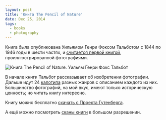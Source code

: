 ```yaml
---
layout: post
title: 'Книга The Pencil of Nature'
date: Dec 25, 2014
tags:
  - books
  - photography
---
```


Книга была опубликована Уильямом Генри Фоксом Тальботом с 1844 по 1946 годы в шести частях, и [считается первой книгой](http://en.wikipedia.org/wiki/The_Pencil_of_Nature), проиллюстрированной фотографиями.

![Книга The Pencil of Nature. Уильям Генри Фокс Тальбот](upload://William-Henry-Fox-Talbot-A-View-of-the-Boulevards-at-Paris.jpg)

В начале книги Тальбот рассказывает об изобретении фотографии. Дальше идут 24 [калотипа](http://en.wikipedia.org/wiki/Calotype) разных жанров с описанием каждого из них. Большинство фотографий, на мой вкус, имеют только историческую ценность; но читать книгу интересно.

Книгу можно бесплатно [скачать с Проекта Гутенберга](http://www.gutenberg.org/ebooks/33447).

А ещё можно посмотреть [сканы книги](http://www.metmuseum.org/collection/the-collection-online/search/267022) в большом разрешении.
